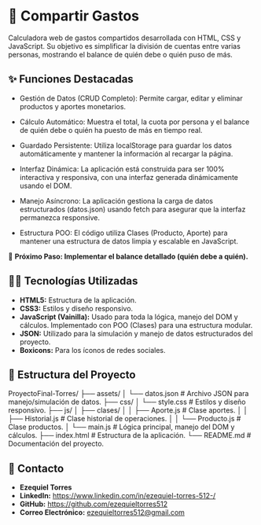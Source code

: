 # 💸 Compartir Gastos

Calculadora web de gastos compartidos desarrollada con HTML, CSS y JavaScript. Su objetivo es simplificar la división de cuentas entre varias personas, mostrando el balance de quién debe o quién puso de más.

## ✨ Funciones Destacadas

* Gestión de Datos (CRUD Completo): Permite cargar, editar y eliminar productos y aportes monetarios.

* Cálculo Automático: Muestra el total, la cuota por persona y el balance de quién debe o quién ha puesto de más en tiempo real.

* Guardado Persistente: Utiliza localStorage para guardar los datos automáticamente y mantener la información al recargar la página.

* Interfaz Dinámica: La aplicación está construida para ser 100% interactiva y responsiva, con una interfaz generada dinámicamente usando el DOM.

* Manejo Asíncrono: La aplicación gestiona la carga de datos estructurados (datos.json) usando fetch para asegurar que la interfaz permanezca responsive.

* Estructura POO: El código utiliza Clases (Producto, Aporte) para mantener una estructura de datos limpia y escalable en JavaScript.

🎯 **Próximo Paso: Implementar el balance detallado (quién debe a quién).**

## 🧑‍💻 Tecnologías Utilizadas

* **HTML5:** Estructura de la aplicación.
* **CSS3:** Estilos y diseño responsivo.
* **JavaScript (Vainilla):** Usado para toda la lógica, manejo del DOM y cálculos. Implementado con POO (Clases) para una estructura modular.
* **JSON:** Utilizado para la simulación y manejo de datos estructurados del proyecto.
* **Boxicons:** Para los íconos de redes sociales.

## 📂 Estructura del Proyecto

ProyectoFinal-Torres/
├── assets/
│   └── datos.json        # Archivo JSON para manejo/simulación de datos.
├── css/
│   └── style.css         # Estilos y diseño responsivo.
├── js/
│   ├── clases/
│   │   ├── Aporte.js     # Clase aportes.
│   │   ├── Historial.js  # Clase historial de operaciones.
│   │   └── Producto.js   # Clase productos.
│   └── main.js           # Lógica principal, manejo del DOM y cálculos.
├── index.html            # Estructura de la aplicación.
└── README.md             # Documentación del proyecto.

## 📧 Contacto

* **Ezequiel Torres** 
* **LinkedIn:** https://www.linkedin.com/in/ezequiel-torres-512-/
* **GitHub:** https://github.com/ezequieltorres512
* **Correo Electrónico:** ezequieltorres512@gmail.com